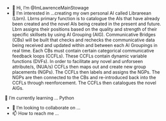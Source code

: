 - 👋 Hi, I’m @ImLawrenceMainStowage
- 👀 I’m interested in ...creating my own personal AI called Librareean (Lbrn). Lbrns primary function is to catalogue the AIs that have already been created and the novel AIs being created in the present and future. Lbrn assigns their positions based on the quality and strength of their specific skillsets by using AI Grouping (AIG). Communicative Bridges (CBs) will be built that checks and rechecks the communicative data being received and updated within and between each AI Groupings in real time. Each CBs must contain certain categorical communicative feedback loops (CCFLs). These CCFLs contain dynamic variable functions (DVFs). In order to facilitate any novel and unforseen attribute/s, (NUA/s) CCFLs then maps out and create new group placements (NGPs). The CCFLs then labels and assigns the NGPs. The NGPs are then connected to the CBs and re-introduced back into the CCFLs through reenforcement.
The CCFLs then catalogues the novel AIGs.

🌱 I’m currently learning ... Python
- 💞️ I’m looking to collaborate on ...
- 📫 How to reach me ...

<!---
ImLawrenceMainStowage/ImLawrenceMainStowage is a ✨ special ✨ repository because its `README.md` (this file) appears on your GitHub profile.
You can click the Preview link to take a look at your changes.
--->
